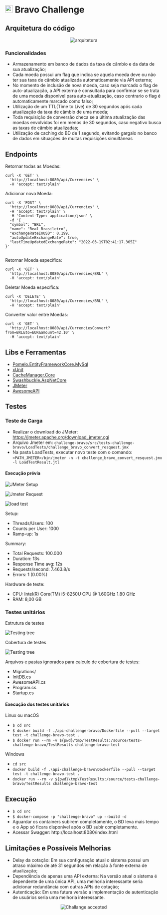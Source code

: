 # <img src="https://avatars1.githubusercontent.com/u/7063040?v=4&s=200.jpg" alt="Hurb" width="24" /> Bravo Challenge
## Arquitetura do código
<p align="center">
  <img src="README_assets/app-architecture.jpg" alt="arquitetura" />
</p>

### Funcionalidades

- Armazenamento em banco de dados da taxa de câmbio e da data de sua atualização;
- Cada moeda possui um flag que indica se aquela moeda deve ou não ter sua taxa de câmbio atualizada automaticamente via API externa;
- No momento de inclusão de nova moeda, caso seja marcado o flag de auto-atualização, a API externa é consultada para confirmar se se trata de uma moeda disponivel para auto-atualização, caso contrario o flag é automaticamente marcado como falso;
- Utilização de um TTL(Time to Live) de 30 segundos após cada atualização da taxa de câmbio de uma moeda;
- Toda requisição de conversão checa se a última atualização das moedas envolvidas foi em menos de 30 segundos, caso negativo busca as taxas de câmbio atualizadas;
- Utilização de caching do BD de 1 segundo, evitando gargalo no banco de dados em situações de muitas requisições simultâneas

## Endpoints

Retornar todas as Moedas:
<pre><code>curl -X 'GET' \
  'http://localhost:8080/api/Currencies' \
  -H 'accept: text/plain'
</code></pre>

Adicionar nova Moeda:
<pre><code>curl -X 'POST' \
  'http://localhost:8080/api/Currencies' \
  -H 'accept: text/plain' \
  -H 'Content-Type: application/json' \
  -d '{
  "symbol": "BRL",
  "name": "Real Brasileiro",
  "exchangeRateInUSD": 0.199,
  "autoUpdateExchangeRate": true,
  "lastTimeUpdatedExchangeRate": "2022-03-19T02:41:17.365Z"
}'

</code></pre>
Retornar Moeda específica:
<pre><code>curl -X 'GET' \
  'http://localhost:8080/api/Currencies/BRL' \
  -H 'accept: text/plain'
</code></pre>

Deletar Moeda específica:
<pre><code>curl -X 'DELETE' \
  'http://localhost:8080/api/Currencies/BRL' \
  -H 'accept: text/plain'
</code></pre>

Converter valor entre Moedas:
<pre><code>curl -X 'GET' \
  'http://localhost:8080/api/CurrenciesConvert?from=BRL&to=EUR&amount=42.10' \
  -H 'accept: text/plain'
</code></pre>

## Libs e Ferramentas
- [Pomelo.EntityFrameworkCore.MySql](https://github.com/PomeloFoundation/Pomelo.EntityFrameworkCore.MySql)
- [xUnit](https://xunit.net/)
- [CacheManager.Core](https://cachemanager.michaco.net/)
- [Swashbuckle.AspNetCore](https://github.com/domaindrivendev/Swashbuckle.AspNetCore)
- [JMeter](https://jmeter.apache.org/)
- [AwesomeAPI](https://docs.awesomeapi.com.br/api-de-moedas)

## Testes

### Teste de Carga

- Realizar o download do JMeter: https://jmeter.apache.org/download_jmeter.cgi
- Arquivo Jmeter em: `challenge-bravo/src/tests-challenge-bravo/LoadTests/challenge_bravo_convert_resquest.jmx`
- Na pasta LoadTests, executar novo teste com o comando: `<PATH_JMETER>/bin/jmeter -n -t challenge_bravo_convert_resquest.jmx -l LoadTestResult.jtl`

#### Execução prévia
<p align="left">
  <img src="./src/tests-challenge-bravo/LoadTests/JMeterSetup.png" alt="JMeter Setup" />
</p>
<p align="left">
  <img src="./src/tests-challenge-bravo/LoadTests/JmeterRequest.png" alt="Jmeter Request" />
</p>
<p align="left">
  <img src="./src/tests-challenge-bravo/LoadTests/LoadTestResult.png" alt="load test" />
</p>

Setup:

- Threads/Users: 100
- Counts per User: 1000
- Ramp-up: 1s

Summary:

- Total Requests: 100.000
- Duration: 13s
- Response Time avg: 12s
- Requests/second: 7.463.8/s
- Errors: 1 (0.00%)

Hardware de teste:
- CPU: Intel(R) Core(TM) i5-8250U CPU @ 1.60GHz   1.80 GHz
- RAM: 8,00 GB

### Testes unitários

Estrutura de testes
<p align="left">
  <img src="README_assets/testingTree.png" alt="Testing tree" />
</p>

Cobertura de testes
<p align="left">
  <img src="README_assets/testingCoverageTree.png" alt="Testing tree" />
</p>

Arquivos e pastas ignorados para calculo de cobertura de testes:
- Migrations/
- InitDB.cs
- AwesomeAPI.cs
- Program.cs
- Startup.cs

#### Execução dos testes unitários

Linux ou macOS
- `$ cd src`
- `$ docker build -f ./api-challenge-bravo/Dockerfile --pull --target test -t challenge-bravo-test .` 
- `$ docker run --rm -v ${pwd}/tmp/TestResults:/source/tests-challenge-bravo/TestResults challenge-bravo-test`

Windows
- `cd src`
- `docker build -f .\api-challenge-bravo\Dockerfile --pull --target test -t challenge-bravo-test .`
- `docker run --rm -v ${pwd}\tmp\TestResults:/source/tests-challenge-bravo/TestResults challenge-bravo-test`


## Execução

- `$ cd src`
- `$ docker-compose -p "challenge-bravo" up --build -d`
- Aguardar os containers subirem completamente, o BD leva mais tempo e o App só ficara disponível após o BD subir completamente.
- Acessar Swagger: http://localhost:8080/index.html

## Limitações e Possíveis Melhorias

- Delay da cotação: Em sua configuração atual o sistema possui um atraso máximo de até 31 segundos em relação à fonte externa de atualização;
- Dependência de apenas uma API externa: Na versão atual o sistema é dependente de uma única API, uma melhoria interessante seria adicionar redundância com outras APIs de cotação;
- Autenticação: Em uma futura versão a implementação de autenticação de usuários seria uma melhoria interessante.

<p align="center">
  <img src="README_assets/ca.jpg" alt="Challange accepted" />
</p>
